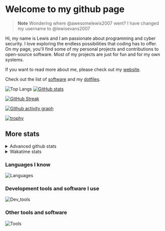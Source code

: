 # Welcome to my github page

> **Note**
> Wondering where @awesomelewis2007 went? I have changed my username to @lewisevans2007

Hi, my name is Lewis and I am passionate about programming and cyber security. I love exploring the endless possibilities that coding has to offer. On my page, you'll find some of my personal projects and contributions to open-source software. Most of my projects are just for fun and for my own systems.

If you want to read more about me, please check out my [website](https://lewisevans2007.github.io/).

Check out the list of [software](https://github.com/lewisevans2007/lewisevans2007/blob/master/software.md) and my [dotfiles](https://github.com/lewisevans2007/dotfiles).

![Top Langs](https://github-readme-stats.vercel.app/api/top-langs/?username=lewisevans2007&hide=html,css,jupyter%20notebook&langs_count=10&layout=donut&theme=transparent&exclude_repo=GPT-code-repository,Obsidian_vault,Apple-PowerManagement,Apple-Security,CMake,qemu,swift,tcpdump,xnu)
[![GitHub stats](https://github-readme-stats.vercel.app/api?username=lewisevans2007&show_icons=true&theme=transparent)](https://github.com/anuraghazra/github-readme-stats)

[![GitHub Streak](https://streak-stats.demolab.com?user=lewisevans2007&theme=transparent)](https://git.io/streak-stats)

[![Github activity graph](https://github-readme-activity-graph.vercel.app/graph?username=lewisevans2007&theme=github-compact&area=true)](https://github.com/ashutosh00710/github-readme-activity-graph)

[![trophy](https://github-profile-trophy.vercel.app/?username=lewisevans2007&theme=darkhub)](https://github.com/ryo-ma/github-profile-trophy)

## More stats
<details close>
<summary>Advanced github stats</summary>
<br>
  
![Metrics](https://raw.githubusercontent.com/lewisevans2007/lewisevans2007/master/github-metrics.svg)
  
</details>

<details close>
<summary>Wakatime stats</summary>
<br>

<!--START_SECTION:waka-->

```txt
Python       56 mins         █████░░░░░░░░░░░░░░░░░░░░   20.60 %
Lua          41 mins         ███▓░░░░░░░░░░░░░░░░░░░░░   15.25 %
Other        39 mins         ███▓░░░░░░░░░░░░░░░░░░░░░   14.34 %
HTML         34 mins         ███░░░░░░░░░░░░░░░░░░░░░░   12.38 %
Docker       27 mins         ██▓░░░░░░░░░░░░░░░░░░░░░░   10.14 %
JSON         26 mins         ██▒░░░░░░░░░░░░░░░░░░░░░░   09.78 %
C            17 mins         █▓░░░░░░░░░░░░░░░░░░░░░░░   06.28 %
Markdown     12 mins         █░░░░░░░░░░░░░░░░░░░░░░░░   04.48 %
Text         5 mins          ▓░░░░░░░░░░░░░░░░░░░░░░░░   02.06 %
Assembly     5 mins          ▒░░░░░░░░░░░░░░░░░░░░░░░░   01.82 %
fish         2 mins          ▒░░░░░░░░░░░░░░░░░░░░░░░░   00.94 %
Makefile     1 min           ▒░░░░░░░░░░░░░░░░░░░░░░░░   00.67 %
Vim Script   1 min           ░░░░░░░░░░░░░░░░░░░░░░░░░   00.52 %
Git Config   1 min           ░░░░░░░░░░░░░░░░░░░░░░░░░   00.39 %
Bash         0 secs          ░░░░░░░░░░░░░░░░░░░░░░░░░   00.33 %
```

<!--END_SECTION:waka-->
</details>

### Languages I know
![Languages](https://skillicons.dev/icons?i=python,cpp,cs,c,javascript,nodejs,dotnet,bash,css,html,rust)
### Development tools and software I use
![Dev_tools](https://skillicons.dev/icons?i=git,docker,github,googlecloud,vscode,visualstudio,raspberrypi,linux,powershell,replit)
### Other tools and software
![Tools](https://skillicons.dev/icons?i=blender,ps,pr,ai,xd,figma)

